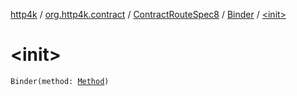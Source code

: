 [http4k](../../../index.md) / [org.http4k.contract](../../index.md) / [ContractRouteSpec8](../index.md) / [Binder](index.md) / [&lt;init&gt;](./-init-.md)

# &lt;init&gt;

`Binder(method: `[`Method`](../../../org.http4k.core/-method/index.md)`)`